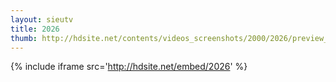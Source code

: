 ```yaml
---
layout: sieutv
title: 2026
thumb: http://hdsite.net/contents/videos_screenshots/2000/2026/preview_360p.mp4.jpg
---
```

{% include iframe src='http://hdsite.net/embed/2026' %}
 
